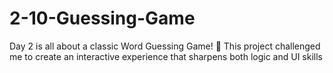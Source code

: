 # 2-10-Guessing-Game
Day 2 is all about a classic Word Guessing Game! 🧩 This project challenged me to create an interactive experience that sharpens both logic and UI skills

